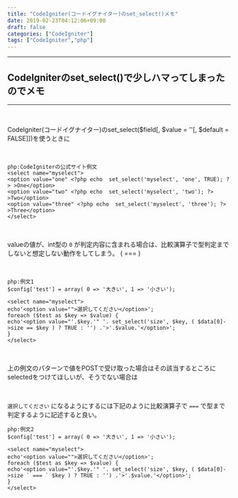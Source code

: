```yaml
---
title: "CodeIgniter(コードイグナイター)のset_select()メモ"
date: 2019-02-23T04:12:06+09:00
draft: false
categories: ["CodeIgniter"]
tags: ["CodeIgniter","php"]
---
```


---

## CodeIgniterのset_select()で少しハマってしまったのでメモ

---  

<br>

CodeIgniter(コードイグナイター)のset_select($field[, $value = ''[, $default = FALSE]])を使うときに  

<br>

```
php:CodeIgniterの公式サイト例文
<select name="myselect">
<option value="one" <?php echo  set_select('myselect', 'one', TRUE); ?> >One</option>
<option value="two" <?php echo  set_select('myselect', 'two'); ?> >Two</option>
<option value="three" <?php echo  set_select('myselect', 'three'); ?> >Three</option>
</select>
```
<br>

valueの値が、int型の ` 0 ` が判定内容に含まれる場合は、比較演算子で型判定までしないと想定しない動作をしてしまう。  ( === )

<br>

```
php:例文1
$config['test'] = array( 0 => '大きい', 1 => '小さい');

<select name="myselect">
echo'<option value="">選択してください</option>';
foreach ($test as $key => $value) {
echo'<option value="'.$key.'" '. set_select('size', $key, ( $data[0]->size == $key ) ? TRUE : '') .'>'.$value.'</option>';
}
</select>
```

<br>

上の例文のパターンで値をPOSTで受け取った場合はその該当するところにselectedをつけてほしいが、そうでない場合は  

<br>

` 選択してください ` になるようにするには下記のように比較演算子で ` === ` で型まで判定するように記述すると良い。

```
php:例文2
$config['test'] = array( 0 => '大きい', 1 => '小さい');

<select name="myselect">
echo'<option value="">選択してください</option>';
foreach ($test as $key => $value) {
echo'<option value="'.$key.'" '. set_select('size', $key, ( $data[0]->size ` === ` $key ) ? TRUE : '') .'>'.$value.'</option>';
}
</select>
```


